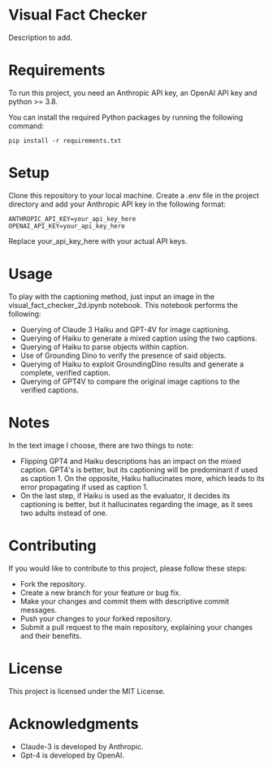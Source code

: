 # Visual Fact Checker
Description to add.

# Requirements
To run this project, you need an Anthropic API key, an OpenAI API key and python >= 3.8.

You can install the required Python packages by running the following command:

```
pip install -r requirements.txt
```

# Setup
Clone this repository to your local machine.
Create a .env file in the project directory and add your Anthropic API key in the following format:

```
ANTHROPIC_API_KEY=your_api_key_here
OPENAI_API_KEY=your_api_key_here
```

Replace your_api_key_here with your actual API keys.

# Usage
To play with the captioning method, just input an image in the visual_fact_checker_2d.ipynb notebook.
This notebook performs the following:
- Querying of Claude 3 Haiku and GPT-4V for image captioning.
- Querying of Haiku to generate a mixed caption using the two captions.
- Querying of Haiku to parse objects within caption.
- Use of Grounding Dino to verify the presence of said objects.
- Querying of Haiku to exploit GroundingDino results and generate a complete, verified caption.
- Querying of GPT4V to compare the original image captions to the verified captions.

# Notes
In the text image I choose, there are two things to note:
- Flipping GPT4 and Haiku descriptions has an impact on the mixed caption. GPT4's is better, but its captioning will be predominant if used as caption 1. On the opposite, Haiku hallucinates more, which leads to its error propagating if used as caption 1.
- On the last step, if Haiku is used as the evaluator, it decides its captioning is better, but it hallucinates regarding the image, as it sees two adults instead of one.

# Contributing
If you would like to contribute to this project, please follow these steps:
- Fork the repository.
- Create a new branch for your feature or bug fix.
- Make your changes and commit them with descriptive commit messages.
- Push your changes to your forked repository.
- Submit a pull request to the main repository, explaining your changes and their benefits.

# License
This project is licensed under the MIT License.

# Acknowledgments
- Claude-3 is developed by Anthropic.
- Gpt-4 is developed by OpenAI.
